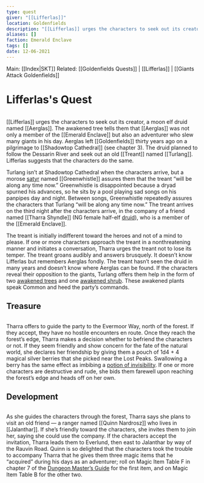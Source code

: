 ```yaml
---
type: quest
giver: "[[Lifferlas]]"
location: Goldenfields
description: "[[Lifferlas]] urges the characters to seek out its creator, a moon elf druid named [[Aerglas]]."
aliases: []
faction: Emerald Enclave
tags: []
date: 12-06-2021
---
```

Main: [[Index|SKT]]
Related: [[Goldenfields Quests]] | [[Lifferlas]] | [[Giants Attack Goldenfields]]
# Lifferlas's Quest
```ad-abstract

```
[[Lifferlas]] urges the characters to seek out its creator, a moon elf druid named [[Aerglas]]. The awakened tree tells them that [[Aerglas]] was not only a member of the [[Emerald Enclave]] but also an adventurer who slew many giants in his day. Aerglas left [[Goldenfields]] thirty years ago on a pilgrimage to [[Shadowtop Cathedral]] (see chapter 3). The druid planned to follow the Dessarin River and seek out an old [[Treant]] named [[Turlang]]. Lifferlas suggests that the characters do the same.

Turlang isn’t at Shadowtop Cathedral when the characters arrive, but a morose [satyr](https://www.dndbeyond.com/monsters/satyr) named [[Greenwhistle]] assures them that the treant “will be along any time now.” Greenwhistle is disappointed because a dryad spurned his advances, so he sits by a pool playing sad songs on his panpipes day and night. Between songs, Greenwhistle repeatedly assures the characters that Turlang “will be along any time now.” The treant arrives on the third night after the characters arrive, in the company of a friend named [[Tharra Shyndle]] (NG female half-elf [druid](https://www.dndbeyond.com/monsters/druid)), who is a member of the [[Emerald Enclave]].

The treant is initially indifferent toward the heroes and not of a mind to please. If one or more characters approach the treant in a nonthreatening manner and initiates a conversation, Tharra urges the treant not to lose its temper. The treant groans audibly and answers brusquely. It doesn’t know Lifferlas but remembers Aerglas fondly. The treant hasn’t seen the druid in many years and doesn’t know where Aerglas can be found. If the characters reveal their opposition to the giants, Turlang offers them help in the form of two [awakened trees](https://www.dndbeyond.com/monsters/awakened-tree) and one [awakened shrub](https://www.dndbeyond.com/monsters/awakened-shrub). These awakened plants speak Common and heed the party’s commands.

## Treasure
```ad-note

```
Tharra offers to guide the party to the Evermoor Way, north of the forest. If they accept, they have no hostile encounters en route. Once they reach the forest’s edge, Tharra makes a decision whether to befriend the characters or not. If they seem friendly and show concern for the fate of the natural world, she declares her friendship by giving them a pouch of 1d4 + 4 magical silver berries that she picked near the Lost Peaks. Swallowing a berry has the same effect as imbibing a [potion of invisibility](https://www.dndbeyond.com/magic-items/potion-of-invisibility). If one or more characters are destructive and rude, she bids them farewell upon reaching the forest’s edge and heads off on her own.
## Development
```ad-warning

```
As she guides the characters through the forest, Tharra says she plans to visit an old friend — a ranger named [[Quinn Nardrosz]] who lives in [[Jalanthar]]. If she’s friendly toward the characters, she invites them to join her, saying she could use the company. If the characters accept the invitation, Tharra leads them to Everlund, then east to Jalanthar by way of the Rauvin Road. Quinn is so delighted that the characters took the trouble to accompany Tharra that he gives them three magic items that he “acquired” during his days as an adventurer; roll on Magic Item Table F in chapter 7 of the [Dungeon Master’s Guide](https://www.dndbeyond.com/compendium/rules/dmg/treasure#RandomMagicItems) for the first item, and on Magic Item Table B for the other two.